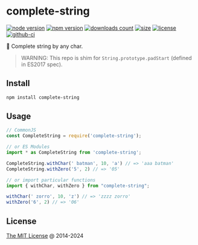 # complete-string

[![node version](https://img.shields.io/node/v/complete-string.svg)](https://www.npmjs.com/package/complete-string)
[![npm version](https://badge.fury.io/js/complete-string.svg)](https://badge.fury.io/js/complete-string)
[![downloads count](https://img.shields.io/npm/dt/complete-string.svg)](https://www.npmjs.com/package/complete-string)
[![size](https://packagephobia.com/badge?p=complete-string)](https://packagephobia.com/result?p=complete-string)
[![license](https://img.shields.io/npm/l/complete-string.svg)](https://piecioshka.mit-license.org)
[![github-ci](https://github.com/piecioshka/complete-string/actions/workflows/testing.yml/badge.svg)](https://github.com/piecioshka/complete-string/actions/workflows/testing.yml)

🔨 Complete string by any char.

> WARNING: This repo is shim for `String.prototype.padStart` (defined in ES2017 spec).

## Install

```bash
npm install complete-string
```

## Usage

```javascript
// CommonJS
const CompleteString = require('complete-string');

// or ES Modules
import * as CompleteString from 'complete-string';

CompleteString.withChar(' batman', 10, 'a') // => 'aaa batman'
CompleteString.withZero('5', 2) // => '05'

// or import particular functions
import { withChar, withZero } from "complete-string";

withChar(' zorro', 10, 'z') // => 'zzzz zorro'
withZero('6', 2) // => '06'
```

## License

[The MIT License](https://piecioshka.mit-license.org) @ 2014-2024

